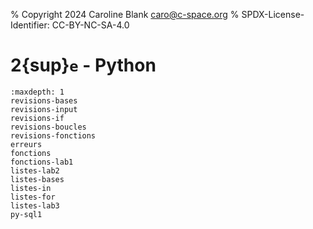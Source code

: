 % Copyright 2024 Caroline Blank <caro@c-space.org>
% SPDX-License-Identifier: CC-BY-NC-SA-4.0

# 2{sup}`e` - Python

```{toctree}
:maxdepth: 1
revisions-bases
revisions-input
revisions-if
revisions-boucles
revisions-fonctions
erreurs
fonctions
fonctions-lab1
listes-lab2
listes-bases
listes-in
listes-for
listes-lab3
py-sql1
```
